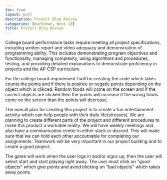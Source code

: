 ```yaml
---
toc: true
layout: post
description: Project Blog Review
categories: [markdown, Week 13]
title: Project Blog Review
---
```


College board performance tasks require meeting all project specifications, including written report and video adequacy and demonstration of programming ability. This includes demonstrating program objectives and functionality, managing complexity, using algorithms and procedures, testing, and providing detailed explanations to demonstrate proficiency in projects and the  AP CSP curriculum.

For the college board requirement I will be creating the code which takes counts the points and if there is positive or negatie points depending on the object which is clikced. Random foods will come on the screen and if the correct objects are clicked then the points will increase if the wrong foods come on the screen than the points will decrease.

The overall plan for creating this project is to create a fun entertainment activity which can help people with their daily life(stresses). We are planning to create different parts of the project and different procedures to make this product a workable reality. We will have weekly meetings and also have a communication center in either slack or discord. This will make sure that we can hold each other accoutnable for completing our assignments. Teamwork will be very important in our project building and to create a good project.

The game will work when the user logs in and/or signs up, then the user will select start and start playing right away. The user must click on "good objects" which give points and avoid blicking on "bad objects" which takes away points.

